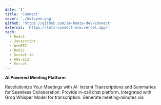 ```yaml
---
date: '1'
title: 'Connect'
cover: './halcyon.png'
github: 'https://github.com/im-hamza-dev/connect'
external: 'https://lets-connect-now.vercel.app/'
tech:
  - React
  - Javascript
  - WebRTC
  - Redis
  - Socket.io
  - AWS-EC2
  - Vercel
---
```


<b>AI Powered Meeting Platform </b>

Revolutionize Your Meetings with AI: Instant Transcriptions and Summaries for Seamless Collaboration.
Provide in-call chat platform. Integrated with Groq Whisper Model for transcription. Generate meeting-minutes via
